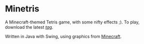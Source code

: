 Minetris
========

A Minecraft-themed Tetris game, with some nifty effects ;). To play, download the latest [*tag*](https://github.com/hu9o/minetris/tags).

Written in Java with Swing, using graphics from [Minecraft](http://minecraft.net).
